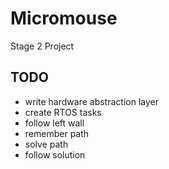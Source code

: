 # Micromouse
Stage 2 Project
## TODO
- write hardware abstraction layer
- create RTOS tasks
- follow left wall
- remember path
- solve path
- follow solution
